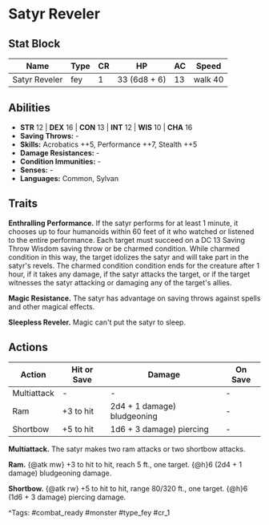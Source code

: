 # Satyr Reveler

## Stat Block

| Name | Type | CR | HP | AC | Speed |
|------|------|----|----|----|-------|
| Satyr Reveler | fey | 1 | 33 (6d8 + 6) | 13 | walk 40 |

## Abilities

- **STR** 12 | **DEX** 16 | **CON** 13 | **INT** 12 | **WIS** 10 | **CHA** 16
- **Saving Throws:** -  
- **Skills:** Acrobatics ++5, Performance ++7, Stealth ++5  
- **Damage Resistances:** -  
- **Condition Immunities:** -  
- **Senses:** -  
- **Languages:** Common, Sylvan

## Traits

**Enthralling Performance.** If the satyr performs for at least 1 minute, it chooses up to four humanoids within 60 feet of it who watched or listened to the entire performance. Each target must succeed on a DC 13 Saving Throw Wisdom saving throw or be charmed condition. While charmed condition in this way, the target idolizes the satyr and will take part in the satyr's revels. The charmed condition condition ends for the creature after 1 hour, if it takes any damage, if the satyr attacks the target, or if the target witnesses the satyr attacking or damaging any of the target's allies.

**Magic Resistance.** The satyr has advantage on saving throws against spells and other magical effects.

**Sleepless Reveler.** Magic can't put the satyr to sleep.


## Actions

| Action | Hit or Save | Damage | On Save |
|--------|--------------|--------|----------|
| Multiattack | - | - | - |
| Ram | +3 to hit | 2d4 + 1 damage) bludgeoning | - |
| Shortbow | +5 to hit | 1d6 + 3 damage) piercing | - |

**Multiattack.** The satyr makes two ram attacks or two shortbow attacks.

**Ram.** {@atk mw} +3 to hit to hit, reach 5 ft., one target. {@h}6 (2d4 + 1 damage) bludgeoning damage.

**Shortbow.** {@atk rw} +5 to hit to hit, range 80/320 ft., one target. {@h}6 (1d6 + 3 damage) piercing damage.


^Tags: #combat_ready #monster #type_fey #cr_1